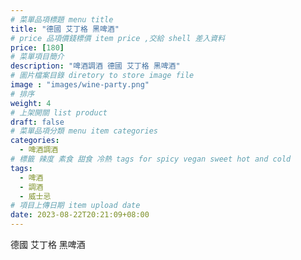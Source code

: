 ```yaml
---
# 菜單品項標題 menu title 
title: "德國 艾丁格 黑啤酒"
# price 品項價錢標價 item price ,交給 shell 差入資料
price: [180] 
# 菜單項目簡介 
description: "啤酒調酒 德國 艾丁格 黑啤酒"
# 圖片檔案目錄 diretory to store image file
image : "images/wine-party.png"
# 排序
weight: 4 
# 上架開關 list product 
draft: false
# 菜單品項分類 menu item categories 
categories:
  - 啤酒調酒 
# 標籤 辣度 素食 甜食 冷熱 tags for spicy vegan sweet hot and cold 
tags:
  - 啤酒
  - 調酒 
  - 威士忌
# 項目上傳日期 item upload date 
date: 2023-08-22T20:21:09+08:00
---
```


 德國 艾丁格 黑啤酒
